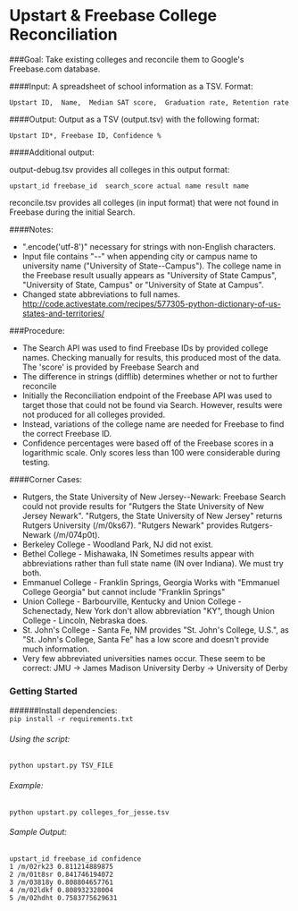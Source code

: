 Upstart & Freebase College Reconciliation
=========================================

###Goal:
Take existing colleges and reconcile them to Google's Freebase.com database. 

####Input:
A spreadsheet of school information as a TSV. Format:

`Upstart ID,  Name,  Median SAT score,  Graduation rate, Retention rate`

####Output:
Output as a TSV (output.tsv) with the following format:

`Upstart ID*, Freebase ID, Confidence %`

####Additional output:

output-debug.tsv provides all colleges in this output format:

`upstart_id freebase_id  search_score actual name result name`

reconcile.tsv provides all colleges (in input format) that were not found in Freebase during the initial Search.

####Notes:
* ".encode('utf-8')" necessary for strings with non-English characters.
* Input file contains "--" when appending city or campus name to university name ("University of State--Campus"). The college name in the Freebase result usually appears as "University of State Campus", "University of State, Campus" or "University of State at Campus".
* Changed state abbreviations to full names. 
http://code.activestate.com/recipes/577305-python-dictionary-of-us-states-and-territories/

###Procedure:
* The Search API was used to find Freebase IDs by provided college names. Checking manually for results, this produced most of the data. The 'score' is provided by Freebase Search and 
* The difference in strings (difflib) determines whether or not to further reconcile
* Initially the Reconciliation endpoint of the Freebase API was used to target those that could not be found via Search. However, results were not produced for all colleges provided.
* Instead, variations of the college name are needed for Freebase to find the correct Freebase ID.
* Confidence percentages were based off of the Freebase scores in a logarithmic scale. Only scores less than 100 were considerable during testing. 

####Corner Cases:
* Rutgers, the State University of New Jersey--Newark:
Freebase Search could not provide results for "Rutgers the State University of New Jersey Newark". "Rutgers, the State University of New Jersey" returns Rutgers University (/m/0ks67). "Rutgers Newark" provides Rutgers-Newark (/m/074p0t).
* Berkeley College - Woodland Park, NJ did not exist.
* Bethel College - Mishawaka, IN
Sometimes results appear with abbreviations rather than full state name (IN over Indiana). We must try both.
* Emmanuel College - Franklin Springs, Georgia
Works with "Emmanuel College Georgia" but cannot include "Franklin Springs"
* Union College - Barbourville, Kentucky and Union College - Schenectady, New York don't allow abbreviation "KY", though Union College - Lincoln, Nebraska does.
* St. John's College - Santa Fe, NM provides "St. John's College, U.S.", as "St. John's College, Santa Fe" has a low score and doesn't provide much information.
* Very few abbreviated universities names occur. These seem to be correct:
JMU -> James Madison University
Derby -> University of Derby


### Getting Started
######Install dependencies:  
`pip install -r requirements.txt`

###### Using the script:  
`python upstart.py TSV_FILE`

###### Example:  
`python upstart.py colleges_for_jesse.tsv`

###### Sample Output:  
```
upstart_id freebase_id confidence
1 /m/02rk23 0.811214889875
2 /m/01t8sr 0.841746194072
3 /m/03818y 0.808804657761
4 /m/02ldkf 0.808932328004
5 /m/02hdht 0.7583775629631
```